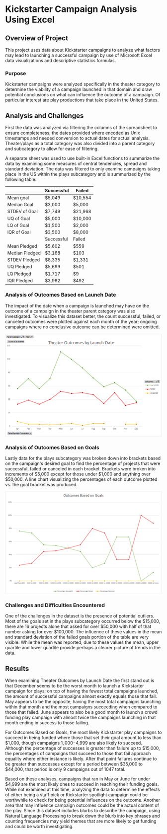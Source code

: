 # Kickstarter Campaign Analysis Using Excel

## Overview of Project

This project uses data about Kickstarter campaigns to analyze what factors may lead to launching a successful campaign by use of Microsoft Excel data visualizations and descriptive statistics formulas.

### Purpose

Kickstarter campaigns were analyzed specifically in the theater category to determine the viability of a campaign launched in that domain and draw potential conclusions on what can influence the outcome of a campaign. Of particular interest are play productions that take place in the United States.

## Analysis and Challenges

First the data was analyzed via filtering the columns of the spreadsheet to ensure completeness; the dates provided where encoded as Unix timestamps and needed conversion to actual dates for actual analysis. Theater/plays as a total category was also divided into a parent category and subcategory to allow for ease of filtering.

A separate sheet was used to use built-in Excel functions to summarize the data by examining some measures of central tendencies, spread and standard deviation. The data was filtered to only examine campaigns taking place in the US within the plays subcategory and is summurized by the following table:

| &nbsp; | Successful | Failed |
| --- | --- | --- |
| Mean goal | $5,049 | $10,554 |
| Median Goal | $3,000 | $5,000 |
| STDEV of Goal | $7,749 | $21,968 |
| UQ of Goal | $5,000 | $10,000 |
| LQ of Goal | $1,500 | $2,000 |
| IQR of Goal | $3,500 | $8,000 |
|  &nbsp; | Successful | Failed |
| Mean Pledged | $5,602 | $559 |
| Median Pledged | $3,168 | $103 |
| STDEV Pledged | $8,335 | $1,331 |
| UQ Pledged | $5,699 | $501 |
| LQ Pledged | $1,717 | $9 |
| IQR Pledged | $3,982 | $492 |

### Analysis of Outcomes Based on Launch Date

The impact of the date when a campaign is launched may have on the outcome of a campaign in the theater parent category was also investigated. To visualize this dataset better, the count successful, failed, or canceled outcomes were plotted against each month of the year; ongoing campaigns where no conclusive outcome can be determined were omitted.

![Chart of Outcomes vs. Launch Date](/resources/Theater_Outcomes_vs_Launch.png)

### Analysis of Outcomes Based on Goals

Lastly data for the plays subcategory was broken down into brackets based on the campaign's desired goal to find the percentage of projects that were successful, failed or canceled in each bracket. Brackets were broken into increments of $5,000 except for those under $1,000 and anything over $50,000. A line chart visualizing the percentages of each outcome plotted vs. the goal bracket was produced.

![Chart of Outcomes vs. Goals](/resources/Outcomes_vs_Goals.png)

### Challenges and Difficulties Encountered

One of the challenges in the dataset is the presence of potential outliers. Most of the goals set in the plays subcategory occurred below the $15,000, there are 16 projects alone that asked for over $50,000 with half of that number asking for over $100,000. The influence of these values in the mean and standard deviation of the failed goals portion of the table are very visible. While the mean was reported, due to these values the mean, upper quartile and lower quartile provide perhaps a clearer picture of trends in the data.

## Results

When examining Theater Outcomes by Launch Date the first stand out is that December seems to be the worst month to launch a Kickstarter campaign for plays; on top of having the fewest total campaigns launched, the amount of successful campaigns almost exactly equals those that fail. May appears to be the opposite, having the most total campaigns launching within that month and the most campaigns succeeding when compared to those that failed. June appears to also be a good month to launch a crowd funding play campaign with almost twice the campaigns launching in that month ending in success to those failing.

For Outcomes Based on Goals, the most likely Kickstarter play campaigns to succeed in being funded where those that set their goal amount to less than $1,000, though campaigns $1,000-$4,999 are also likely to succeed. Although the percentage of successes is greater than failure up to $15,000, the percentages of campaigns that succeed to those that fail approach equality where either instance is likely. After that point failures continue to be greater than successes except for a period between $35,000 to $44,000, that period is only 9 campaigns out of 1047 total.

Based on these analyses, campaigns that ran in May or June for under $4,999 are the most likely ones to succeed in reaching their funding goals. While not examined at this time, analyzing the data to determine the effects of either being a staff pick or Kickstarter spotlight campaign could be worthwhile to check for being potential influences on the outcome. Another area that may influence campaign outcomes could be the actual content of the play. Since this dataset includes blurbs to describe the campaign, using Natural Language Processing to break down the blurb into key phrases and counting frequencies may yield themes that are more likely to get funding and could be worth investigating.
